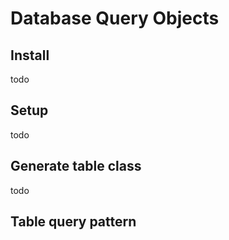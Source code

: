 # Database Query Objects

## Install

todo 

## Setup

todo 

## Generate table class

todo 

## Table query pattern
